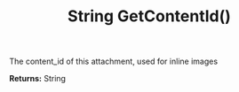 ﻿---
uid: crmscript_ref_NSAttachmentEntity_GetContentId
title: String GetContentId()
intellisense: NSAttachmentEntity.GetContentId
keywords: NSAttachmentEntity, GetContentId
so.topic: reference
---

The content_id of this attachment, used for inline images

**Returns:** String


